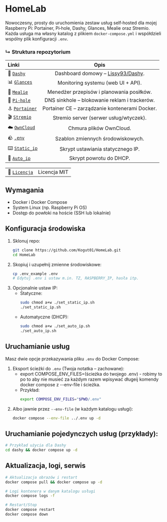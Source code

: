 # HomeLab

Nowoczesny, prosty do uruchomienia zestaw usług self‑hosted dla mojej Raspberry Pi: Portainer, Pi‑hole, Dashy, Glances, Mealie oraz Stremio. Każda usługa ma własny katalog z plikiem `docker-compose.yml` i współdzieli wspólny plik konfiguracji `.env`.

### ↳ Struktura repozytorium

<div align="center">

| Linki | Opis |
| :--- | :---: |
| 🚀 [`Dashy`](../dashy/docker-compose.yml) | Dashboard domowy – [Lissy93/Dashy](https://github.com/Lissy93/dashy). |
| 📊 [`Glances`](../glances/docker-compose.yml) | Monitoring systemu (web UI + API). |
| 🍔 [`Mealie`](../mealie/docker-compose.yml) | Menedżer przepisów i planowania posiłków. |
| 🍓 [`Pi-hole`](../pihole/docker-compose.yml) | DNS sinkhole – blokowanie reklam i trackerów. |
| ⚓️ [`Portainer`](../portainer/docker-compose.yml) | Portainer CE – zarządzanie kontenerami Docker. |
| 🎬 [`Stremio`](../stremio/docker-compose.yml) | Stremio server (serwer usług/wtyczek). |
| ☁️ [`OwnCloud`](../owncloud/docker-compose.yml) | Chmura plików OwnCloud. |
| 🪨 [`.env`](../.env_example) | Szablon zmiennych środowiskowych. |
| ⌨️ [`Static_ip`](../set_static_ip.sh) | Skrypt ustawiania statycznego IP. |
| 🚌 [`Auto_ip`](../set_auto_ip.sh) | Skrypt powrotu do DHCP. |

| | |
| :--- | :---: |
| 📜 [`Licencja`](../LICENSE) | Licencja MIT |

</div>


## Wymagania
- Docker i Docker Compose
- System Linux (np. Raspberry Pi OS)
- Dostęp do powłoki na hoście (SSH lub lokalnie)

## Konfiguracja środowiska
1. Sklonuj repo:
   ```sh
   git clone https://github.com/Kogut01/HomeLab.git
   cd HomeLab
   ```
2. Skopiuj i uzupełnij zmienne środowiskowe:
   ```sh
   cp .env_example .env
   # Edytuj .env i ustaw m.in. TZ, RASPBERRY_IP, hasła itp.
   ```
3. Opcjonalnie ustaw IP:
   - Statyczne:  
     ```sh
     sudo chmod a+w ./set_static_ip.sh
     ./set_static_ip.sh
     ```
   - Automatyczne (DHCP):  
     ```sh
     sudo chmod a+w ./set_auto_ip.sh
     ./set_auto_ip.sh
     ```

## Uruchamianie usług
Masz dwie opcje przekazywania pliku `.env` do Docker Compose:

1. Eksport ścieżki do `.env` (Twoja notatka – zachowane):
    - export COMPOSE_ENV_FILES=(ścieżka do twojego .env) - robimy to po to aby nie musieć za każdym razem wpisywać długeij komendy docker compose z --env-file i ścieżka.
    - Przykład:
        ```sh
        export COMPOSE_ENV_FILES="$PWD/.env"
        ```
2. Albo jawnie przez `--env-file` (w każdym katalogu usługi):
    ```sh
    docker compose --env-file ../.env up -d
    ```

## Uruchamianie pojedynczych usług (przykłady):
```sh
# Przykład użycia dla Dashy
cd dashy && docker compose up -d
```

## Aktualizacja, logi, serwis
```sh
# Aktualizacja obrazów i restart
docker compose pull && docker compose up -d

# Logi kontenera w danym katalogu usługi
docker compose logs -f

# Restart/Stop
docker compose restart
docker compose down
```
